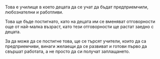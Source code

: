 Това е училище в което децата да се учат да бъдат предприемчили, любознателни и работливи.

Това ще бъде постигнато, като на децата им се вменяват отговорности още от най-малка възраст, като тези отговорности ще растат заедно с децата. 

За да може да се постигне това, ще се търсят учители, които да са предприемчиви, винаги желаещи да се развиват и готови първо да свършат работата, а не просто да си получат заплащането.
